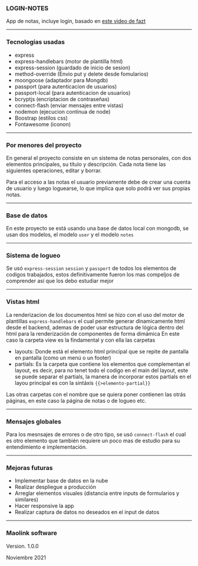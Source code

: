 ### LOGIN-NOTES
App de notas, incluye login, basado en [este video de fazt][video de fazt]
***

### Tecnologías usadas
- express
- express-handlebars (motor de plantilla html)
- express-session (guardado de inicio de sesion)
- method-override (Envio put y delete desde fomularios)
- moongoose (adaptador para Mongdb)
- passport (para autenticacion de usuarios)
- passport-local (para autenticacion de usuarios)
- bcryptjs (encriptacion de contraseñas)
- connect-flash (enviar mensajes entre vistas)
- nodemon (ejecucion continua de node)
- Boostrap  (estilos css)
- Fontawesome  (iconon)


*** 
### Por menores del proyecto
En general el proyecto consiste en un sistema de notas personales, con dos elementos principales, su título y descripción.
Cada nota tiene las siguientes operaciones, editar y borrar.

Para el acceso a las notas el usuario previamente debe de crear una cuenta de usuario y luego loguearse, lo que implica que solo podrá ver sus propias notas.

***
### Base de datos
En este proyecto se está usando una base de datos local con mongodb, se usan dos modelos, el modelo `user` y el modelo `notes`

***
### Sistema de logueo
Se usó `express-session` `session` y `passport` de todos los elementos de codigos trabajados, estos definitivamente fueron los mas compeljos de comprender así que los debo estudiar mejor

***
### Vistas html
La renderizacion de los documentos html se hizo con el uso del motor de plantillas `express-handlebars` el cual permite generar dinamicamente html desde el backend, ademas de poder usar estructura de lógica dentro del html para la renderización de componentes de forma dimámica
En este caso la carpeta view es la findamental y con ella las carpetas
- layouts: Donde está el elemento html principal que se repite de pantalla en pantalla (como un menú o un footer)
- partials: Es la carpeta que contiene los elementos que complementan el layout, es decir, para no tenet todo el codigo en el main del layout, este se puede separar el partials, la manera de incorporar estos partials en el layou principal es con la sintáxis `{{>elemento-partial}}`

Las otras carpetas con el nombre que se quiera poner contienen las otrás páginas, en este caso la página de notas o de logueo etc.
***
### Mensajes globales
Para los mesnsajes de errores o de otro tipo, se usó `connect-flash` el cual es otro elemento que también requiere un poco mas de estudio para su entendimiento e implementación.

***
### Mejoras futuras
- Implementar base de datos en la nube
- Realizar despliegue a producción
- Arreglar elementos visuales (distancia entre inputs de formularios y similares)
- Hacer responsive la app
- Realizar captura de datos no deseados en el input de datos

***
### Maolink software
Version. 1.0.0

Noviembre 2021



[video de fazt]:<https://youtu.be/-bI0diefasA>